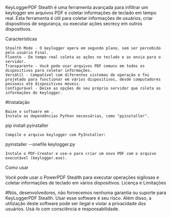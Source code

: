 KeyLoggerPDF Stealth é uma ferramenta avançada para infiltrar um keylogger em arquivos PDF e coletar informações de teclado em tempo real. Esta ferramenta é útil para coletar informações de usuários, criar dispositivos de segurança, ou executar ações secrecy em outros dispositivos.

Características

    Stealth Mode - O keylogger opera em segundo plano, sem ser percebido pelo usuário Final.
    Fluente - Em tempo real coleta as ações no teclado e as envia para o servidor.
    Transparente - Você pode usar arquivos PDF comuns em todos os dispositivos para coletar informações.
    Versátil - Compatível com diferentes sistemas de operação e foi projetado para functionar em vários dispositivos, desde computadores pessoais até dispositivos móveis.
    Configurável - Deixe as opções de seu próprio servidor que coleta as informações do keylogger.


#Instalação

    Baixe o software em .
    Instale as dependências Python necessárias, como "pyinstaller".

pip install pyinstaller

    Compile o arquivo keylogger com PyInstaller:

pyinstaller --onefile keylogger.py

    Instale o PDF-Creator e use-o para criar um novo PDF com o arquivo executável (keylogger.exe).

Como usar

Você pode usar o PowerPDF Stealth para executar operações sigilosas e coletar informações de teclado em vários dispositivos.
Licença e Limitações

#Nós, desenvolvedores, não fornecemos nenhuma garantia ou suporte para KeyLoggerPDF Stealth. Usar esse software é seu risco. Além disso, a utilização deste software pode ser ilegal e violar a privacidade dos usuários. Usá-lo com consciência e responsabilidade.
